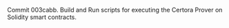 Commit 003cabb.                    Build and Run scripts for executing the Certora Prover on Solidity smart contracts.